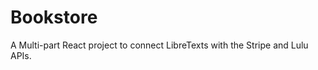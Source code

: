 Bookstore
===========
A Multi-part React project to connect LibreTexts with the Stripe and Lulu APIs.
